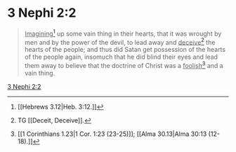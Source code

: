 # 3 Nephi 2:2

> <u>Imagining</u>[^a] up some vain thing in their hearts, that it was wrought by men and by the power of the devil, to lead away and <u>deceive</u>[^b] the hearts of the people; and thus did Satan get possession of the hearts of the people again, insomuch that he did blind their eyes and lead them away to believe that the doctrine of Christ was a <u>foolish</u>[^c] and a vain thing.

[3 Nephi 2:2](https://www.churchofjesuschrist.org/study/scriptures/bofm/3-ne/2?lang=eng&id=p2#p2)


[^a]: [[Hebrews 3.12|Heb. 3:12.]]
[^b]: TG [[Deceit, Deceive]].
[^c]: [[1 Corinthians 1.23|1 Cor. 1:23 (23-25)]]; [[Alma 30.13|Alma 30:13 (12-18).]]

